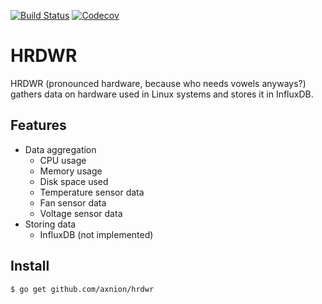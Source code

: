 [![Build Status](https://travis-ci.org/axnion/hrdwr.svg?branch=master)](https://travis-ci.org/axnion/hrdwr)
[![Codecov](https://img.shields.io/codecov/c/github/axnion/hrdwr.svg)](https://codecov.io/gh/axnion/hrdwr)
# HRDWR
HRDWR (pronounced hardware, because who needs vowels anyways?) gathers data on hardware used in Linux systems and stores it in InfluxDB.

## Features
* Data aggregation
    * CPU usage
    * Memory usage
    * Disk space used
    * Temperature sensor data
    * Fan sensor data
    * Voltage sensor data
* Storing data
    * InfluxDB (not implemented)

## Install 
```bash
$ go get github.com/axnion/hrdwr
```